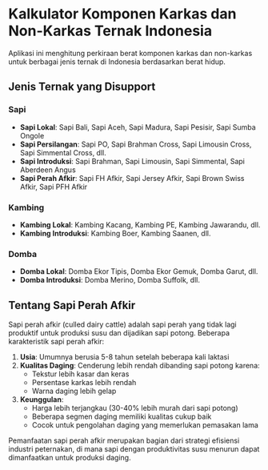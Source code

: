 # Kalkulator Komponen Karkas dan Non-Karkas Ternak Indonesia

Aplikasi ini menghitung perkiraan berat komponen karkas dan non-karkas untuk berbagai jenis ternak di Indonesia berdasarkan berat hidup.

## Jenis Ternak yang Disupport

### Sapi
- **Sapi Lokal**: Sapi Bali, Sapi Aceh, Sapi Madura, Sapi Pesisir, Sapi Sumba Ongole
- **Sapi Persilangan**: Sapi PO, Sapi Brahman Cross, Sapi Limousin Cross, Sapi Simmental Cross, dll.
- **Sapi Introduksi**: Sapi Brahman, Sapi Limousin, Sapi Simmental, Sapi Aberdeen Angus
- **Sapi Perah Afkir**: Sapi FH Afkir, Sapi Jersey Afkir, Sapi Brown Swiss Afkir, Sapi PFH Afkir

### Kambing
- **Kambing Lokal**: Kambing Kacang, Kambing PE, Kambing Jawarandu, dll.
- **Kambing Introduksi**: Kambing Boer, Kambing Saanen, dll.

### Domba
- **Domba Lokal**: Domba Ekor Tipis, Domba Ekor Gemuk, Domba Garut, dll.
- **Domba Introduksi**: Domba Merino, Domba Suffolk, dll.

## Tentang Sapi Perah Afkir

Sapi perah afkir (culled dairy cattle) adalah sapi perah yang tidak lagi produktif untuk produksi susu dan dijadikan sapi potong. Beberapa karakteristik sapi perah afkir:

1. **Usia**: Umumnya berusia 5-8 tahun setelah beberapa kali laktasi
2. **Kualitas Daging**: Cenderung lebih rendah dibanding sapi potong karena:
   - Tekstur lebih kasar dan keras
   - Persentase karkas lebih rendah
   - Warna daging lebih gelap
3. **Keunggulan**:
   - Harga lebih terjangkau (30-40% lebih murah dari sapi potong)
   - Beberapa segmen daging memiliki kualitas cukup baik
   - Cocok untuk pengolahan daging yang memerlukan pemasakan lama

Pemanfaatan sapi perah afkir merupakan bagian dari strategi efisiensi industri peternakan, di mana sapi dengan produktivitas susu menurun dapat dimanfaatkan untuk produksi daging.
